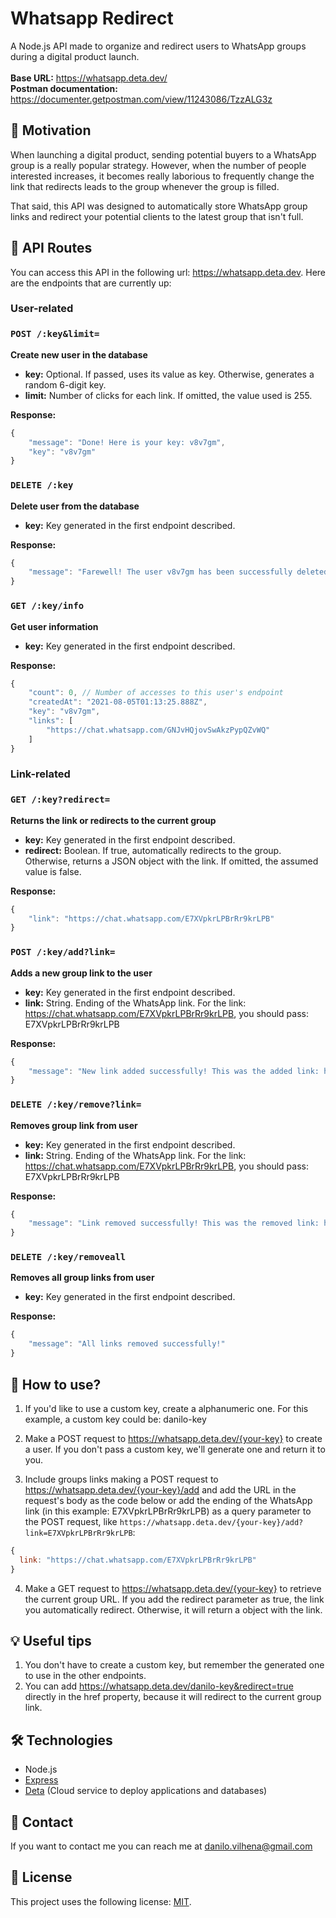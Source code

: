 # Whatsapp Redirect
A Node.js API made to organize and redirect users to WhatsApp groups during a digital product launch.    
<br>
**Base URL:** https://whatsapp.deta.dev/  
**Postman documentation:** https://documenter.getpostman.com/view/11243086/TzzALG3z

## 🧐 Motivation
When launching a digital product, sending potential buyers to a WhatsApp group is a really popular strategy. However, when the number of people interested increases, it becomes really laborious to frequently change the link that redirects leads to the group whenever the group is filled. 

That said, this API was designed to automatically store WhatsApp group links and redirect your potential clients to the latest group that isn't full.

## 🤖 API Routes
You can access this API in the following url: https://whatsapp.deta.dev. Here are the endpoints that are currently up:

### User-related
### `POST /:key&limit=`  
**Create new user in the database**  
- **key:** Optional. If passed, uses its value as key. Otherwise, generates a random 6-digit key.  
- **limit:** Number of clicks for each link. If omitted, the value used is 255.    
  
**Response:**  
```js
{
    "message": "Done! Here is your key: v8v7gm",
    "key": "v8v7gm"
}
```

### `DELETE /:key`  
**Delete user from the database**  
- **key:** Key generated in the first endpoint described.  

**Response:**  
```js
{
    "message": "Farewell! The user v8v7gm has been successfully deleted."
}
```

### `GET /:key/info`  
**Get user information**  
- **key:** Key generated in the first endpoint described.  

**Response:**  
```js
{
    "count": 0, // Number of accesses to this user's endpoint 
    "createdAt": "2021-08-05T01:13:25.888Z", 
    "key": "v8v7gm",
    "links": [
        "https://chat.whatsapp.com/GNJvHQjovSwAkzPypQZvWQ"
    ]
}
```

### Link-related
### `GET /:key?redirect=`  
**Returns the link or redirects to the current group**  
- **key:** Key generated in the first endpoint described.
- **redirect:** Boolean. If true, automatically redirects to the group. Otherwise, returns a JSON object with the link. If omitted, the assumed value is false.  

**Response:**  
```js
{
    "link": "https://chat.whatsapp.com/E7XVpkrLPBrRr9krLPB"
}
```

### `POST /:key/add?link=`  
**Adds a new group link to the user**  
- **key:** Key generated in the first endpoint described.
- **link:** String. Ending of the WhatsApp link. For the link: https://chat.whatsapp.com/E7XVpkrLPBrRr9krLPB, you should pass: E7XVpkrLPBrRr9krLPB  

**Response:**  
```js
{
    "message": "New link added successfully! This was the added link: https://chat.whatsapp.com/E7XVpkrLPBrRr9krLPB"
}
```

### `DELETE /:key/remove?link=`  
**Removes group link from user**  
- **key:** Key generated in the first endpoint described.  
- **link:** String. Ending of the WhatsApp link. For the link: https://chat.whatsapp.com/E7XVpkrLPBrRr9krLPB, you should pass: E7XVpkrLPBrRr9krLPB  

**Response:**  
```js
{
    "message": "Link removed successfully! This was the removed link: https://chat.whatsapp.com/E7XVpkrLPBrRr9krLPB"
}
```

### `DELETE /:key/removeall`  
**Removes all group links from user**  
- **key:** Key generated in the first endpoint described.   

**Response:**  
```js
{
    "message": "All links removed successfully!"
}
```

## 🔢 How to use?
1. If you'd like to use a custom key, create a alphanumeric one. For this example, a custom key could be: danilo-key

1. Make a POST request to https://whatsapp.deta.dev/{your-key} to create a user. If you don't pass a custom key, we'll generate one and return it to you.

1. Include groups links making a POST request to https://whatsapp.deta.dev/{your-key}/add and add the URL in the request's body as the code below or add the ending of the WhatsApp link (in this example: E7XVpkrLPBrRr9krLPB) as a query parameter to the POST request, like `https://whatsapp.deta.dev/{your-key}/add?link=E7XVpkrLPBrRr9krLPB`:
```js
{
  link: "https://chat.whatsapp.com/E7XVpkrLPBrRr9krLPB"
}
```

4. Make a GET request to https://whatsapp.deta.dev/{your-key} to retrieve the current group URL. If you add the redirect parameter as true, the link you automatically redirect. Otherwise, it will return a object with the link.

## 💡 Useful tips
1. You don't have to create a custom key, but remember the generated one to use in the other endpoints.
1. You can add https://whatsapp.deta.dev/danilo-key&redirect=true directly in the href property, because it will redirect to the current group link.

## 🛠 Technologies

- Node.js 
- <a href="https://expressjs.com">Express</a> 
- <a href="https://www.deta.sh">Deta</a> (Cloud service to deploy applications and databases)

## 👋 Contact
If you want to contact me you can reach me at danilo.vilhena@gmail.com

## 📙 License
This project uses the following license: <a href="https://github.com/danilovilhena/whatsapp-redirect/blob/main/LICENSE">MIT</a>.
